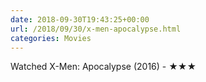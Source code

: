 ```yaml
---
date: 2018-09-30T19:43:25+00:00
url: /2018/09/30/x-men-apocalypse.html
categories: Movies
---
```

Watched X-Men: Apocalypse (2016) - ★★★




